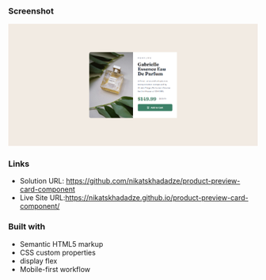 ### Screenshot

![](/design/Screenshot%20(269).png)

### Links

- Solution URL: https://github.com/nikatskhadadze/product-preview-card-component
- Live Site URL:https://nikatskhadadze.github.io/product-preview-card-component/

### Built with

- Semantic HTML5 markup
- CSS custom properties
- display flex
- Mobile-first workflow


 